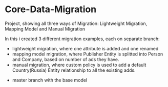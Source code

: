 Core-Data-Migration
===================

Project, showing all three ways of Migration: Lightweight Migration, Mapping Model and Manual Migration

In this i created 3 different migration examples, each on separate branch:
 - lightweight migration, where one attribute is added and one renamed
 - mapping model migration, where Publisher Entity is splitted into Person and Company, based on number of ads they have.
 - manual migration, where custom policy is used to add a default Country(Russia) Entity relationship to all the existing adds.
+ master branch with the base model
